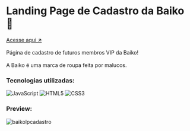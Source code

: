 # Landing Page de Cadastro da Baiko 🐡
<a href="https://lp-cadastro-baiko.vercel.app/" targe="_blank">Acesse aqui ↗</a> \
\
Página de cadastro de futuros membros VIP da Baiko!\
\
A Baiko é uma marca de roupa feita por malucos.

<h3>Tecnologias utilizadas:</h3>
  
![JavaScript](https://img.shields.io/badge/javascript-%23323330.svg?style=for-the-badge&logo=javascript&logoColor=%23F7DF1E) ![HTML5](https://img.shields.io/badge/html5-%23E34F26.svg?style=for-the-badge&logo=html5&logoColor=white) ![CSS3](https://img.shields.io/badge/css3-%231572B6.svg?style=for-the-badge&logo=css3&logoColor=white)
<h3>Preview:</h3>
  
![baikolpcadastro](https://github.com/danivict/lpCadastroBaiko/assets/49991251/00fd63b7-d1ca-4a8f-ac37-7dc12ad17103)
